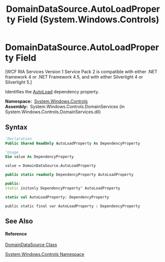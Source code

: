 ﻿---
title: DomainDataSource.AutoLoadProperty Field (System.Windows.Controls)
TOCTitle: AutoLoadProperty Field
ms:assetid: F:System.Windows.Controls.DomainDataSource.AutoLoadProperty
ms:mtpsurl: https://msdn.microsoft.com/en-us/library/system.windows.controls.domaindatasource.autoloadproperty(v=VS.91)
ms:contentKeyID: 27196784
ms.date: 01/27/2012
mtps_version: v=VS.91
f1_keywords:
- System.Windows.Controls.DomainDataSource.AutoLoadProperty
dev_langs:
- CSharp
- JScript
- VB
- FSharp
- c++
api_location:
- System.Windows.Controls.DomainServices.dll
api_name:
- System.Windows.Controls.DomainDataSource.AutoLoadProperty
api_type:
- Managed
topic_type:
- apiref
- kbSyntax
product_family_name: VS
ROBOTS: INDEX,FOLLOW
---

# DomainDataSource.AutoLoadProperty Field

\[WCF RIA Services Version 1 Service Pack 2 is compatible with either .NET framework 4 or .NET Framework 4.5, and with either Silverlight 4 or Silverlight 5.\]

Identifies the [AutoLoad](ee707383\(v=vs.91\).md) dependency property.

**Namespace:**  [System.Windows.Controls](ms590941\(v=vs.91\).md)  
**Assembly:**  System.Windows.Controls.DomainServices (in System.Windows.Controls.DomainServices.dll)

## Syntax

``` vb
'Declaration
Public Shared ReadOnly AutoLoadProperty As DependencyProperty
```

``` vb
'Usage
Dim value As DependencyProperty

value = DomainDataSource.AutoLoadProperty
```

``` csharp
public static readonly DependencyProperty AutoLoadProperty
```

``` c++
public:
static initonly DependencyProperty^ AutoLoadProperty
```

``` fsharp
static val AutoLoadProperty: DependencyProperty
```

``` jscript
public static final var AutoLoadProperty : DependencyProperty
```

## See Also

#### Reference

[DomainDataSource Class](ee732901\(v=vs.91\).md)

[System.Windows.Controls Namespace](ms590941\(v=vs.91\).md)

